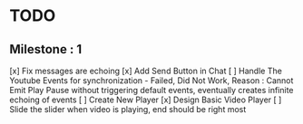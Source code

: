 # TODO

## Milestone : 1

[x] Fix messages are echoing
[x] Add Send Button in Chat
[ ] Handle The Youtube Events for synchronization - Failed, Did Not Work, Reason : Cannot Emit Play Pause without triggering default events, eventually creates infinite echoing of events
[ ] Create New Player
[x] Design Basic Video Player
[ ] Slide the slider when video is playing, end should be right most
